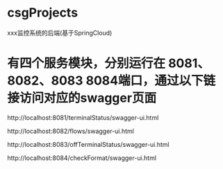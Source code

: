 # csgProjects
xxx监控系统的后端(基于SpringCloud) 

# 有四个服务模块，分别运行在 8081、8082、8083 8084端口，通过以下链接访问对应的swagger页面

http://localhost:8081/terminalStatus/swagger-ui.html

http://localhost:8082/flows/swagger-ui.html

http://localhost:8083/offTerminalStatus/swagger-ui.html

http://localhost:8084/checkFormat/swagger-ui.html
